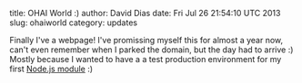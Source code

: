 title: OHAI World :)
author: David Dias
date: Fri Jul 26 21:54:10 UTC 2013
slug: ohaiworld
category: updates


<p>
Finally I've a webpage! I've promissing myself this for almost a year now, can't even remember when I parked the domain, but the day had to arrive :) Mostly because I wanted to have a a test production environment for my first <a href="https://npmjs.org/">Node.js module</a> :)
</p>
